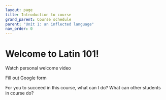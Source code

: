 ```yaml
---
layout: page
title: Introduction to course
grand_parent: Course schedule
parent: "Unit 1: an inflected language"
nav_order: 0
---
```



# Welcome to Latin 101!

Watch personal welcome video

Fill out Google form

For you to succeed in this course, what can I do?  What can other students in course do?
